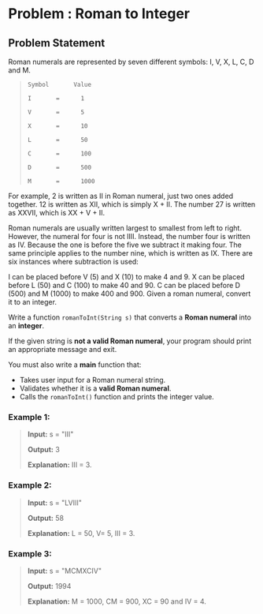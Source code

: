 # Problem : Roman to Integer

## Problem Statement

Roman numerals are represented by seven different symbols: I, V, X, L, C, D and M.

> `Symbol       Value`
>
> `I       =      1`
>
> `V       =      5`
>
> `X       =      10`
>
> `L       =      50`
>
> `C       =      100`
>
> `D       =      500`
>
> `M       =      1000`


For example, 2 is written as II in Roman numeral, just two ones added together. 12 is written as XII, which is simply X + II. The number 27 is written as XXVII, which is XX + V + II.

Roman numerals are usually written largest to smallest from left to right. However, the numeral for four is not IIII. Instead, the number four is written as IV. Because the one is before the five we subtract it making four. The same principle applies to the number nine, which is written as IX. There are six instances where subtraction is used:

I can be placed before V (5) and X (10) to make 4 and 9. 
X can be placed before L (50) and C (100) to make 40 and 90. 
C can be placed before D (500) and M (1000) to make 400 and 900.
Given a roman numeral, convert it to an integer.

Write a function `romanToInt(String s)` that converts a **Roman numeral** into an **integer**.

If the given string is **not a valid Roman numeral**, your program should print an appropriate message and exit.

You must also write a **main** function that:
- Takes user input for a Roman numeral string.
- Validates whether it is a **valid Roman numeral**.
- Calls the `romanToInt()` function and prints the integer value.

### Example 1:

> **Input:** s = "III"
>
> **Output:** 3
>
> **Explanation:** III = 3.

### Example 2:

> **Input:** s = "LVIII"
>
> **Output:** 58
>
> **Explanation:** L = 50, V= 5, III = 3.

### Example 3:

> **Input:** s = "MCMXCIV"
>
> **Output:** 1994
>
> **Explanation:** M = 1000, CM = 900, XC = 90 and IV = 4.
